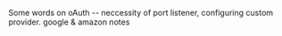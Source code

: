 Some words on oAuth -- neccessity of port listener, configuring custom provider.  google & amazon notes